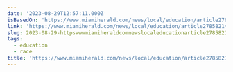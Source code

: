 ```yaml
---
date: '2023-08-29T12:57:11.000Z'
isBasedOn: 'https://www.miamiherald.com/news/local/education/article278582149.html'
link: 'https://www.miamiherald.com/news/local/education/article278582149.html'
slug: 2023-08-29-httpswwwmiamiheraldcomnewslocaleducationarticle278582149html
tags:
  - education
  - race
title: 'https://www.miamiherald.com/news/local/education/article278582149.html'
---
```


